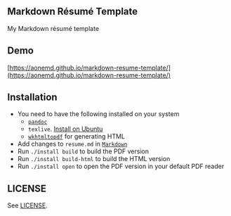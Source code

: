 Markdown Résumé Template
---

My Markdown résumé template

## Demo

[https://aonemd.github.io/markdown-resume-template/](https://aonemd.github.io/markdown-resume-template/)

## Installation

- You need to have the following installed on your system
  * [`pandoc`](https://pandoc.org/installing.html)
  * `texlive`. [Install on Ubuntu](https://www.howtoinstall.me/ubuntu/18-04/texlive/)
  * [`wkhtmltopdf`](https://wkhtmltopdf.org/downloads.html) for generating HTML
- Add changes to `resume.md` in [`Markdown`](https://www.markdownguide.org/getting-started/)
- Run `./install build` to build the PDF version
- Run `./install build-html` to build the HTML version
- Run `./install open` to open the PDF version in your default PDF reader

## LICENSE

See [LICENSE](https://github.com/aonemd/markdown-resume-template/blob/master/LICENSE).
